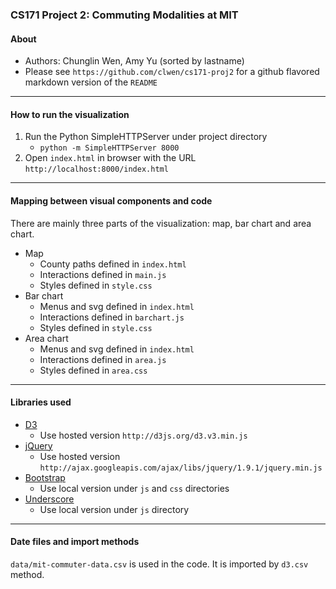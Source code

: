 ### CS171 Project 2: Commuting Modalities at MIT

#### About
* Authors: Chunglin Wen, Amy Yu (sorted by lastname)
* Please see `https://github.com/clwen/cs171-proj2` for a github flavored markdown version of the `README`

---

#### How to run the visualization

1. Run the Python SimpleHTTPServer under project directory
    * `python -m SimpleHTTPServer 8000`
2. Open `index.html` in browser with the URL `http://localhost:8000/index.html`

---

#### Mapping between visual components and code

There are mainly three parts of the visualization: map, bar chart and area chart.

* Map
    * County paths defined in `index.html`
    * Interactions defined in `main.js`
    * Styles defined in `style.css`
* Bar chart
    * Menus and svg defined in `index.html`
    * Interactions defined in `barchart.js`
    * Styles defined in `style.css`
* Area chart
    * Menus and svg defined in `index.html`
    * Interactions defined in `area.js`
    * Styles defined in `area.css`

---

#### Libraries used

* [D3](http://d3js.org/)
    * Use hosted version `http://d3js.org/d3.v3.min.js`
* [jQuery](http://jquery.com/)
    * Use hosted version `http://ajax.googleapis.com/ajax/libs/jquery/1.9.1/jquery.min.js`
* [Bootstrap](http://twitter.github.io/bootstrap/)
    * Use local version under `js` and `css` directories
* [Underscore](http://underscorejs.org/)
    * Use local version under `js` directory

---

#### Date files and import methods

`data/mit-commuter-data.csv` is used in the code. It is imported by `d3.csv` method.

